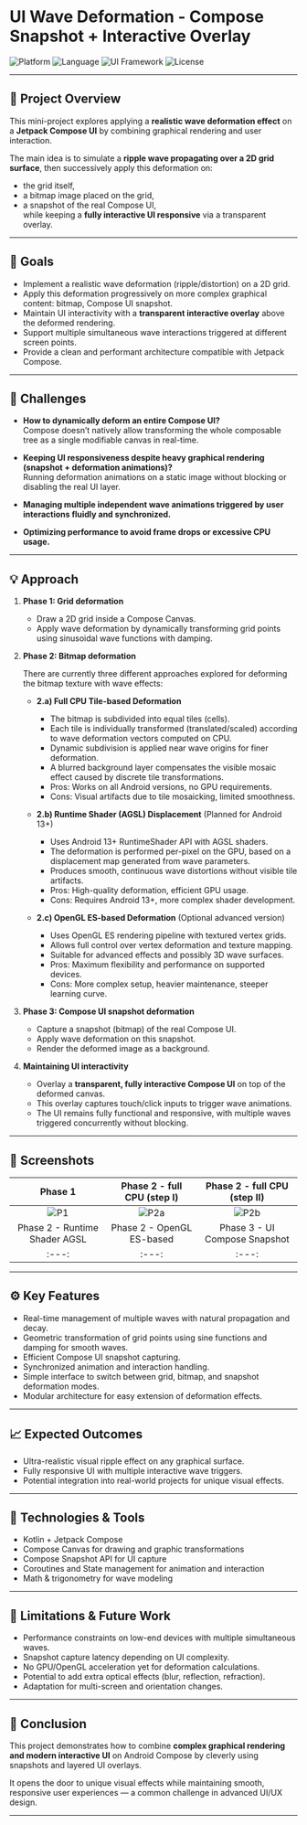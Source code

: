 # UI Wave Deformation - Compose Snapshot + Interactive Overlay

![Platform](https://img.shields.io/badge/platform-Android-green?logo=android)
![Language](https://img.shields.io/badge/language-Kotlin-orange?logo=kotlin)
![UI Framework](https://img.shields.io/badge/UI-Jetpack%20Compose-blue?logo=jetpack-compose)
![License](https://img.shields.io/badge/license-MIT-lightgrey)

---

## 🚀 Project Overview

This mini-project explores applying a **realistic wave deformation effect** on a **Jetpack Compose UI** by combining graphical rendering and user interaction.

The main idea is to simulate a **ripple wave propagating over a 2D grid surface**, then successively apply this deformation on:  
- the grid itself,  
- a bitmap image placed on the grid,  
- a snapshot of the real Compose UI,  
while keeping a **fully interactive UI responsive** via a transparent overlay.

---

## 🎯 Goals

- Implement a realistic wave deformation (ripple/distortion) on a 2D grid.  
- Apply this deformation progressively on more complex graphical content: bitmap, Compose UI snapshot.  
- Maintain UI interactivity with a **transparent interactive overlay** above the deformed rendering.  
- Support multiple simultaneous wave interactions triggered at different screen points.  
- Provide a clean and performant architecture compatible with Jetpack Compose.

---

## 🧩 Challenges

- **How to dynamically deform an entire Compose UI?**  
  Compose doesn’t natively allow transforming the whole composable tree as a single modifiable canvas in real-time.

- **Keeping UI responsiveness despite heavy graphical rendering (snapshot + deformation animations)?**  
  Running deformation animations on a static image without blocking or disabling the real UI layer.

- **Managing multiple independent wave animations triggered by user interactions fluidly and synchronized.**

- **Optimizing performance to avoid frame drops or excessive CPU usage.**

---

## 💡 Approach

1. **Phase 1: Grid deformation**  
   - Draw a 2D grid inside a Compose Canvas.  
   - Apply wave deformation by dynamically transforming grid points using sinusoidal wave functions with damping.

2. **Phase 2: Bitmap deformation**
   
   There are currently three different approaches explored for deforming the bitmap texture with wave effects:

   - **2.a) Full CPU Tile-based Deformation**   
     - The bitmap is subdivided into equal tiles (cells).  
     - Each tile is individually transformed (translated/scaled) according to wave deformation vectors computed on CPU.  
     - Dynamic subdivision is applied near wave origins for finer deformation.  
     - A blurred background layer compensates the visible mosaic effect caused by discrete tile transformations.  
     - Pros: Works on all Android versions, no GPU requirements.  
     - Cons: Visual artifacts due to tile mosaicking, limited smoothness.

   - **2.b) Runtime Shader (AGSL) Displacement** (Planned for Android 13+)  
     - Uses Android 13+ RuntimeShader API with AGSL shaders.  
     - The deformation is performed per-pixel on the GPU, based on a displacement map generated from wave parameters.  
     - Produces smooth, continuous wave distortions without visible tile artifacts.  
     - Pros: High-quality deformation, efficient GPU usage.  
     - Cons: Requires Android 13+, more complex shader development.

   - **2.c) OpenGL ES-based Deformation** (Optional advanced version)  
     - Uses OpenGL ES rendering pipeline with textured vertex grids.  
     - Allows full control over vertex deformation and texture mapping.  
     - Suitable for advanced effects and possibly 3D wave surfaces.  
     - Pros: Maximum flexibility and performance on supported devices.  
     - Cons: More complex setup, heavier maintenance, steeper learning curve.

4. **Phase 3: Compose UI snapshot deformation**  
   - Capture a snapshot (bitmap) of the real Compose UI.  
   - Apply wave deformation on this snapshot.  
   - Render the deformed image as a background.

5. **Maintaining UI interactivity**  
   - Overlay a **transparent, fully interactive Compose UI** on top of the deformed canvas.  
   - This overlay captures touch/click inputs to trigger wave animations.  
   - The UI remains fully functional and responsive, with multiple waves triggered concurrently without blocking.

---

## 📸 Screenshots

| Phase 1 | Phase 2 - full CPU (step I) | Phase 2 - full CPU (step II) | 
|:---:|:---:|:---:|
| ![P1](screenshots/phase1.gif) | ![P2a](screenshots/phase2a.gif) |  ![P2b](screenshots/phase2a2.gif) |
| Phase 2 - Runtime Shader AGSL | Phase 2 - OpenGL ES-based | Phase 3 - UI Compose Snapshot |
|:---:|:---:|:---:|
---

## ⚙️ Key Features

- Real-time management of multiple waves with natural propagation and decay.  
- Geometric transformation of grid points using sine functions and damping for smooth waves.  
- Efficient Compose UI snapshot capturing.  
- Synchronized animation and interaction handling.  
- Simple interface to switch between grid, bitmap, and snapshot deformation modes.  
- Modular architecture for easy extension of deformation effects.

---

## 📈 Expected Outcomes

- Ultra-realistic visual ripple effect on any graphical surface.  
- Fully responsive UI with multiple interactive wave triggers.  
- Potential integration into real-world projects for unique visual effects.

---

## 🔧 Technologies & Tools

- Kotlin + Jetpack Compose  
- Compose Canvas for drawing and graphic transformations  
- Compose Snapshot API for UI capture  
- Coroutines and State management for animation and interaction  
- Math & trigonometry for wave modeling  

---

## 🚧 Limitations & Future Work

- Performance constraints on low-end devices with multiple simultaneous waves.  
- Snapshot capture latency depending on UI complexity.  
- No GPU/OpenGL acceleration yet for deformation calculations.  
- Potential to add extra optical effects (blur, reflection, refraction).  
- Adaptation for multi-screen and orientation changes.

---

## 🧠 Conclusion

This project demonstrates how to combine **complex graphical rendering and modern interactive UI** on Android Compose by cleverly using snapshots and layered UI overlays.

It opens the door to unique visual effects while maintaining smooth, responsive user experiences — a common challenge in advanced UI/UX design.

---
